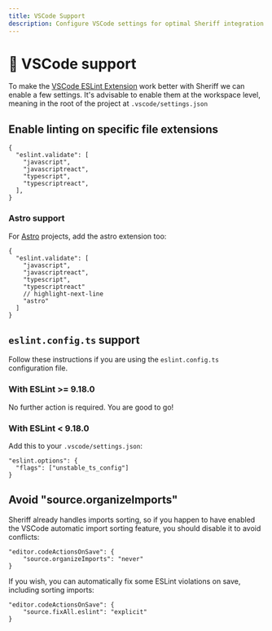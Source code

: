 ```yaml
---
title: VSCode Support
description: Configure VSCode settings for optimal Sheriff integration
---
```


# 🚀 VSCode support

To make the [VSCode ESLint Extension](https://marketplace.visualstudio.com/items?itemName=dbaeumer.vscode-eslint) work better with Sheriff we can enable a few settings. It's advisable to enable them at the workspace level, meaning in the root of the project at `.vscode/settings.json`

## Enable linting on specific file extensions

```jsonc title=".vscode/settings.json"
{
  "eslint.validate": [
    "javascript",
    "javascriptreact",
    "typescript",
    "typescriptreact",
  ],
}
```

### Astro support

For [Astro](https://astro.build/) projects, add the astro extension too:

```jsonc title=".vscode/settings.json"
{
  "eslint.validate": [
    "javascript",
    "javascriptreact",
    "typescript",
    "typescriptreact"
    // highlight-next-line
    "astro"
  ]
}
```

## `eslint.config.ts` support

Follow these instructions if you are using the `eslint.config.ts` configuration file.

### With ESLint >= 9.18.0

No further action is required. You are good to go!

### With ESLint < 9.18.0

Add this to your `.vscode/settings.json`:

```jsonc title=".vscode/settings.json"
"eslint.options": {
  "flags": ["unstable_ts_config"]
}
```

## Avoid "source.organizeImports"

Sheriff already handles imports sorting, so if you happen to have enabled the VSCode automatic import sorting feature, you should disable it to avoid conflicts:

```jsonc title=".vscode/settings.json"
"editor.codeActionsOnSave": {
    "source.organizeImports": "never"
}
```

If you wish, you can automatically fix some ESLint violations on save, including sorting imports:

```jsonc title=".vscode/settings.json"
"editor.codeActionsOnSave": {
    "source.fixAll.eslint": "explicit"
}
```
